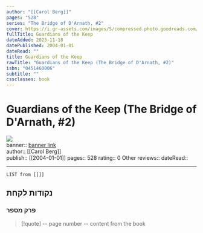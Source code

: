 ```yaml
---
author: "[[Carol Berg]]"
pages: "528"
series: "The Bridge of D'Arnath, #2"
cover: https://i.gr-assets.com/images/S/compressed.photo.goodreads.com/books/1406459822l/437787.jpg
fullTitle: Guardians of the Keep
dateAdded: 2023-11-18
datePublished: 2004-01-01
dateRead: ""
title: Guardians of the Keep
rawTitle: "Guardians of the Keep (The Bridge of D'Arnath, #2)"
isbn: "0451460006"
subtitle: ""
cssclasses: book
---
```

# Guardians of the Keep (The Bridge of D&#39;Arnath, #2)

![](https:&#x2F;&#x2F;i.gr-assets.com&#x2F;images&#x2F;S&#x2F;compressed.photo.goodreads.com&#x2F;books&#x2F;1406459822l&#x2F;437787.jpg)  
banner:: [banner link](https:&#x2F;&#x2F;i.gr-assets.com&#x2F;images&#x2F;S&#x2F;compressed.photo.goodreads.com&#x2F;books&#x2F;1406459822l&#x2F;437787.jpg)  
author:: [[Carol Berg]]  
publish:: [[2004-01-01]]
pages:: 528
rating:: 0 
Other reviews:: 
dateRead:: 

<hr  style="clear:both"/>



```dataview
LIST from [[]]
```

## נקודות לקחת 

### פרק מספר
> [!quote] -- page number -- 
>  content from the book




```